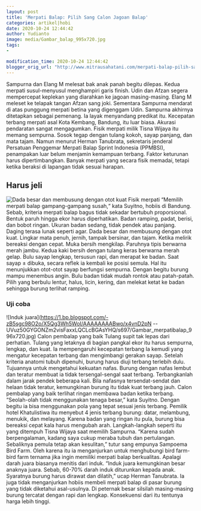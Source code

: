 ```yaml
---
layout: post
title: 'Merpati Balap: Pilih Sang Calon Jagoan Balap'
categories: artikel|hobi
date: 2020-10-24 12:44:42
author: Yudianto
image: media/Gambar_balap_995x720.jpg
tags:
- 

modification_time: 2020-10-24 12:44:42
blogger_orig_url: "http://www.mitrausahatani.com/merpati-balap-pilih-sang-calon-jagoan.html"
---
```


Sampurna dan Elang M melesat bak anak panah begitu dilepas. Kedua merpati
susul-menyusul menghampiri garis finish. Udin dan Afzan segera mempercepat
keplekan yang diarahkan ke jagoan masing-masing. Elang M meleset ke telapak
tangan Afzan sang joki. Sementara Sampurna mendarat di atas punggung merpati
betina yang digenggam Udin. Sampurna akhirnya ditetapkan sebagai pemenang. Ia
layak menyandang predikat itu. Kecepatan terbang merpati asal Kota Kembang,
Bandung, itu luar biasa. Akurasi pendaratan sangat mengagumkan. Fisik merpati
milik Tisna Wijaya itu memang sempurna. Sosok tegap dengan tulang kokoh, sayap
panjang, dan mata tajam. Namun menurut Herman Tanubrata, sekretaris jenderal
Persatuan Penggemar Merpati Balap Sprint Indonesia (PPMBSI), penampakan luar
belum menjamin kemampuan terbang. Faktor keturunan harus dipertimbangkan.
Banyak merpati yang secara fisik memadai, tetapi ketika beraksi di lapangan
tidak sesuai harapan.

## Harus jeli

![Dada besar dan membusung dengan otot
kuat](https://1.bp.blogspot.com/-zaaT2KlRuKM/X5Qgvh5hGxI/AAAAAAAABwk/V22zOiKV7nMQlvjMrfLy_t59806vOcsVACLcBGAsYHQ/s797/Gambar_merpati_996x720.jpg)
Fisik merpati “Memilih merpati balap gampang-gampang susah,“ kata Suyitno,
hobiis di Bandung. Sebab, kriteria merpati balap bagus tidak sekadar bertubuh
proporsional. Bentuk paruh hingga ekor harus diperhatikan. Badan ramping,
padat, berisi, dan bobot ringan. Ukuran badan sedang, tidak pendek atau
panjang. Daging terasa lunak seperti agar. Dada besar dan membusung dengan
otot kuat. Lingkar mata penuh, jernih, tampak bersinar, dan tajam. Ketika
melirik bereaksi dengan cepat. Muka bersih mengkilap. Paruhnya tipis berwarna
merah jambu. Kedua kaki bersih dengan tulang keras berwarna merah gelap. Bulu
sayap lengkap, tersusun rapi, dan merapat ke badan. Saat sayap ± dibuka,
secara reflek ia kembali ke posisi semula. Hal itu menunjukkan otot-otot sayap
berfungsi sempurna. Dengan begitu burung mampu menembus angin. Bulu badan
tidak mudah rontok atau patah-patah. Pilih yang berbulu lentur, halus, licin,
kering, dan melekat ketat ke badan sehingga burung terlihat ramping.

### Uji coba

![Induk
juara](https://1.bp.blogspot.com/-zB5sgc98O2o/X5Qg3Wh5WoI/AAAAAAAABwo/x4vnD2pN
--UVuz50GYGONZm2visFaxxLQCLcBGAsYHQ/s697/Gambar_merpatibalap_996x720.jpg)
Calon pembalap yang baik Tulang supit tak lepas dari perhatian. Tulang yang
letaknya di bagian pangkal ekor itu harus sempurna, lengkap, dan kuat. Ia
mempengaruhi kecepatan terbang Ia kemudi yang mengatur kecepatan terbang dan
mengimbangi gerakan sayap. Setelah kriteria anatomi tubuh dipenuhi, burung
harus diuji terbang terlebih dulu. Tujuannya untuk mengetahui kekuatan nafas.
Burung dengan nafas lembut dan teratur membuat ia tidak tersengal-sengal saat
terbang. Terbangkanlah dalam jarak pendek beberapa kali. Bila nafasnya
tersendat-sendat dan helaan tidak teratur, kemungkinan burung itu tidak kuat
terbang jauh. Calon pembalap yang baik terlihat ringan membawa badan ketika
terbang. “Seolah-olah tidak menggunakan tenaga besar,” kata Suyitno. Dengan
begitu ia bisa menggunakan pola yang tepat sesuai jenis terbang. Pemilik hotel
Khatulistiwa itu menyebut 4 jenis terbang burung: datar, melambung, menukik,
dan melayang. Karena badan yang ringan itu pula, burung bisa bereaksi cepat
kala harus mengubah arah. Langkah-langkah seperti itu yang ditempuh Tisna
Wijaya saat memilih Sampurna. “Karena sudah berpengalaman, kadang saya cukup
meraba tubuh dan pertulangan. Sebaliknya pemula tetap akan kesulitan,” tutur
sang empunya Sampoema Bird Farm. Oleh karena itu ia menganjurkan untuk
menghubungi bird farm-bird farm ternama jika ingin memiliki merpati balap
berkualitas. Apalagi darah juara biasanya menitis dari induk. “Induk juara
kemungkinan besar anaknya juara. Sebab, 60-70% darah induk diturunkan kepada
anak. Syaratnya burung harus dirawat dan dilatih,” ucap Herman Tanubrata. Ia
juga tidak menganjurkan hobiis membeli merpati balap di pasar burung yang
tidak diketahui asal-usulnya. Di peternak besar silsilah masing-masing burung
tercatat dengan rapi dan lengkap. Konsekuensi dari itu tentunya harga lebih
tinggi.


